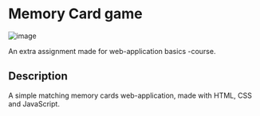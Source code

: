 # Memory Card game

![image](https://github.com/cheezyx/MatchingCardsGame/assets/143520681/9a5bf8c5-d413-4fc1-9bb3-49dff025805e)

An extra assignment made for web-application basics -course.

## Description

A simple matching memory cards web-application, made with HTML, CSS and JavaScript.

